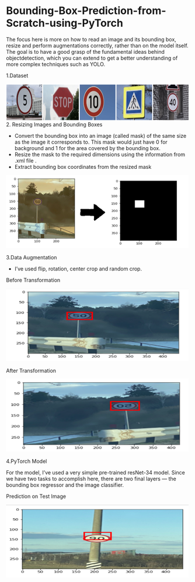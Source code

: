 # Bounding-Box-Prediction-from-Scratch-using-PyTorch

The focus here is more on how to read an image and its bounding box,  resize  and  perform  augmentations  correctly,  rather  than  on  the  model itself.  The goal is to have a good grasp of the fundamental ideas behind objectdetection,  which  you  can  extend  to  get  a  better  understanding  of more complex techniques such as YOLO.

1.Dataset

<img src="data.png" width="500" height="100">
2. Resizing Images and Bounding Boxes

* Convert the bounding box into an image (called mask) of the same size as the image it corresponds to. This mask    would just have 0 for background and 1 for the area covered by the bounding box.
* Resize the mask to the required dimensions using the information from .xml file .
* Extract bounding box coordinates from the resized mask

<img src="sa.png" width="500" height="200">

3.Data Augmentation

* I’ve used flip, rotation, center crop and random crop.

Before Transformation

<img src="bt.png" width="500" height="200"> 

After Transformation

<img src="at.png" width="500" height="200">

4.PyTorch Model

For the model, I’ve used a very simple pre-trained resNet-34 model. Since we have two tasks to accomplish here, there are two final layers — the bounding box regressor and the image classifier.

Prediction on Test Image

<img src="test.png" width="500" height="200">
